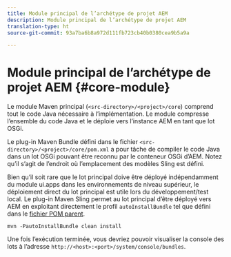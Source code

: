 ```yaml
---
title: Module principal de l’archétype de projet AEM
description: Module principal de l’archétype de projet AEM
translation-type: ht
source-git-commit: 93a7ba6b8a972d111fb723cb40b0380cea9b5a9a

---
```



# Module principal de l’archétype de projet AEM {#core-module}

Le module Maven principal (`<src-directory>/<project>/core`) comprend tout le code Java nécessaire à l’implémentation. Le module compresse l’ensemble du code Java et le déploie vers l’instance AEM en tant que lot OSGi.

Le plug-in Maven Bundle défini dans le fichier `<src-directory>/<project>/core/pom.xml` a pour tâche de compiler le code Java dans un lot OSGi pouvant être reconnu par le conteneur OSGi d’AEM. Notez qu’il s’agit de l’endroit où l’emplacement des modèles Sling est défini.

Bien qu’il soit rare que le lot principal doive être déployé indépendamment du module ui.apps dans les environnements de niveau supérieur, le déploiement direct du lot principal est utile lors du développement/test local. Le plug-in Maven Sling permet au lot principal d’être déployé vers AEM en exploitant directement le profil `autoInstallBundle` tel que défini dans le [fichier POM parent](overview.md#parent-pom).

```
mvn -PautoInstallBundle clean install
```

Une fois l’exécution terminée, vous devriez pouvoir visualiser la console des lots à l’adresse `http://<host>:<port>/system/console/bundles`.
